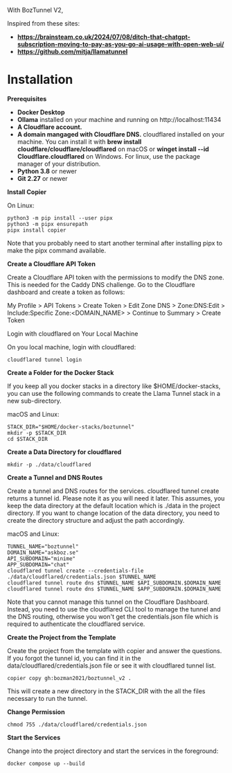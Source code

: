 With BozTunnel V2, 

Inspired from these sites:
- **https://brainsteam.co.uk/2024/07/08/ditch-that-chatgpt-subscription-moving-to-pay-as-you-go-ai-usage-with-open-web-ui/**
- **https://github.com/mitja/llamatunnel**


# Installation

**Prerequisites**

- **Docker Desktop**
- **Ollama** installed on your machine and running on http://localhost:11434
- **A Cloudflare account.**
- **A domain mangaged with Cloudflare DNS.**
cloudflared installed on your machine. You can install it with **brew install cloudflare/cloudflare/cloudflared** on macOS or **winget install --id Cloudflare.cloudflared** on Windows. For linux, use the package manager of your distribution.
- **Python 3.8** or newer
- **Git 2.27** or newer

**Install Copier**

On Linux:
```
python3 -m pip install --user pipx
python3 -m pipx ensurepath
pipx install copier
```

Note that you probably need to start another terminal after installing pipx to make the pipx command available.

**Create a Cloudflare API Token**

Create a Cloudflare API token with the permissions to modify the DNS zone. This is needed for the Caddy DNS challenge. Go to the Cloudflare dashboard and create a token as follows:

My Profile > API Tokens > Create Token > Edit Zone DNS > Zone:DNS:Edit > Include:Specific Zone:<DOMAIN_NAME> > Continue to Summary > Create Token

Login with cloudflared on Your Local Machine

On you local machine, login with cloudflared:
````
cloudflared tunnel login
````
**Create a Folder for the Docker Stack**

If you keep all you docker stacks in a directory like $HOME/docker-stacks, you can use the following commands to create the Llama Tunnel stack in a new sub-directory.

macOS and Linux:
````
STACK_DIR="$HOME/docker-stacks/boztunnel"
mkdir -p $STACK_DIR
cd $STACK_DIR
````

**Create a Data Directory for cloudflared**

````
mkdir -p ./data/cloudflared
````

**Create a Tunnel and DNS Routes**

Create a tunnel and DNS routes for the services. cloudflared tunnel create returns a tunnel id. Please note it as you will need it later. This assumes, you keep the data directory at the default location which is ./data in the project directory. If you want to change location of the data directory, you need to create the directory structure and adjust the path accordingly.

macOS and Linux:
````
TUNNEL_NAME="boztunnel"
DOMAIN_NAME="askboz.se"
API_SUBDOMAIN="minime"
APP_SUBDOMAIN="chat"
cloudflared tunnel create --credentials-file ./data/cloudflared/credentials.json $TUNNEL_NAME
cloudflared tunnel route dns $TUNNEL_NAME $API_SUBDOMAIN.$DOMAIN_NAME
cloudflared tunnel route dns $TUNNEL_NAME $APP_SUBDOMAIN.$DOMAIN_NAME
````

Note that you cannot manage this tunnel on the Cloudflare Dashboard. Instead, you need to use the cloudflared CLI tool to manage the tunnel and the DNS routing, otherwise you won't get the credentials.json file which is required to authenticate the cloudflared service.

**Create the Project from the Template**

Create the project from the template with copier and answer the questions. If you forgot the tunnel id, you can find it in the data/cloudflared/credentials.json file or see it with cloudflared tunnel list.
````
copier copy gh:bozman2021/boztunnel_v2 .
````

This will create a new directory in the STACK_DIR with the all the files necessary to run the tunnel.

**Change Permission**
````
chmod 755 ./data/cloudflared/credentials.json
````

**Start the Services**

Change into the project directory and start the services in the foreground:

````
docker compose up --build
````




